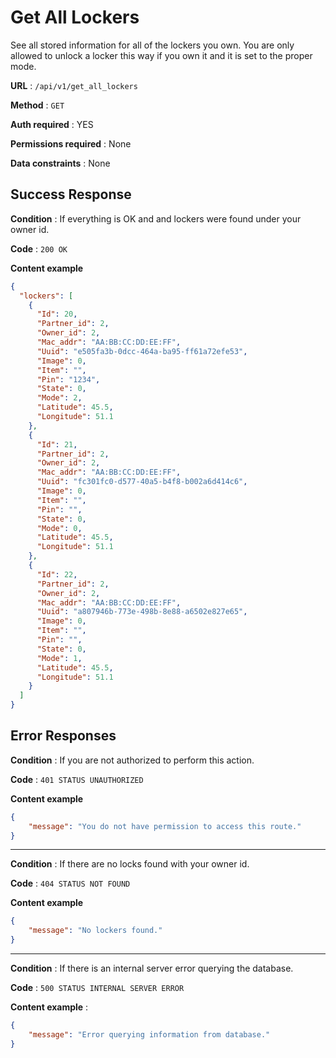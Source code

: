 # Get All Lockers

See all stored information for all of the lockers you own.
You are only allowed to unlock a locker this way if you own it and it is set to the proper mode.

**URL** : `/api/v1/get_all_lockers`

**Method** : `GET`

**Auth required** : YES

**Permissions required** : None

**Data constraints** : None

## Success Response

**Condition** : If everything is OK and and lockers were found under your owner id.

**Code** : `200 OK`

**Content example**

```json
{
  "lockers": [
    {
      "Id": 20,
      "Partner_id": 2,
      "Owner_id": 2,
      "Mac_addr": "AA:BB:CC:DD:EE:FF",
      "Uuid": "e505fa3b-0dcc-464a-ba95-ff61a72efe53",
      "Image": 0,
      "Item": "",
      "Pin": "1234",
      "State": 0,
      "Mode": 2,
      "Latitude": 45.5,
      "Longitude": 51.1
    },
    {
      "Id": 21,
      "Partner_id": 2,
      "Owner_id": 2,
      "Mac_addr": "AA:BB:CC:DD:EE:FF",
      "Uuid": "fc301fc0-d577-40a5-b4f8-b002a6d414c6",
      "Image": 0,
      "Item": "",
      "Pin": "",
      "State": 0,
      "Mode": 0,
      "Latitude": 45.5,
      "Longitude": 51.1
    },
    {
      "Id": 22,
      "Partner_id": 2,
      "Owner_id": 2,
      "Mac_addr": "AA:BB:CC:DD:EE:FF",
      "Uuid": "a807946b-773e-498b-8e88-a6502e827e65",
      "Image": 0,
      "Item": "",
      "Pin": "",
      "State": 0,
      "Mode": 1,
      "Latitude": 45.5,
      "Longitude": 51.1
    }
  ]
}
```

## Error Responses

**Condition** : If you are not authorized to perform this action.

**Code** : `401 STATUS UNAUTHORIZED`

**Content example**

```json
{    
    "message": "You do not have permission to access this route."
}
```

---

**Condition** : If there are no locks found with your owner id.

**Code** : `404 STATUS NOT FOUND`

**Content example**

```json
{
    "message": "No lockers found."
}
```

---

**Condition** : If there is an internal server error querying the database.

**Code** : `500 STATUS INTERNAL SERVER ERROR`

**Content example** : 

```json
{
    "message": "Error querying information from database."
}
```
